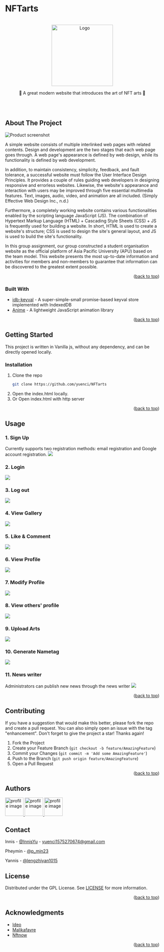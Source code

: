 # NFTarts

<!-- Improved compatibility of back to top link: See: https://github.com/othneildrew/Best-README-Template/pull/73 -->

<a name="readme-top"></a>

<!-- PROJECT LOGO -->

<br />
<div align="center">
  <a href="https://github.com/yuenci/NFTarts">
    <img src="https://github.com/yuenci/NFTarts/blob/master/images/nftart.png" alt="Logo" width="200">
  </a>

<p align="center">
    🖖 A great modern website that introduces the art of NFT arts 💎
    <br />
  </p>
</div>

<br />
<br />

<!-- ABOUT THE PROJECT -->

## About The Project

![Product screenshot](images/demo.png)

A simple website consists of multiple interlinked web pages with related contents. Design and development are the two stages that each web page goes through. A web page's appearance is defined by web design, while its functionality is defined by web development.

In addition, to maintain consistency, simplicity, feedback, and fault tolerance, a successful website must follow the User Interface Design Principles. It provides a couple of rules guiding web developers in designing responsive and errorless websites. Likewise, the website's appearance and interaction with users may be improved through five essential multimedia features. Text, images, audio, video, and animation are all included. (Simply Effective Web Design Inc., n.d.)

Furthermore, a completely working website contains various functionalities enabled by the scripting language JavaScript (JS). The combination of Hypertext Markup Language (HTML) + Cascading Style Sheets (CSS) + JS is frequently used for building a website. In short, HTML is used to create a website's structure; CSS is used to design the site's general layout, and JS is used to build the site's functionality.

In this group assignment, our group constructed a student organisation website as the official platform of Asia Pacific University (APU) based on the team model. This website presents the most up-to-date information and activities for members and non-members to guarantee that information can be discovered to the greatest extent possible.

<p align="right">(<a href="#readme-top">back to top</a>)</p>

### Built With

* [idb-keyval](https://github.com/jakearchibald/idb-keyval) - A super-simple-small promise-based keyval store implemented with IndexedDB
* [Anime](https://animejs.com/) - A lightweight JavaScript animation library

<p align="right">(<a href="#readme-top">back to top</a>)</p>

<!-- GETTING STARTED -->

## Getting Started

This project is written in Vanilla js, without any dependency, and can be directly opened locally.

### Installation

1. Clone the repo
   ```sh
   git clone https://github.com/yuenci/NFTarts
   ```
2. Open the index.html locally.
3. Or Open index.html with http server

<p align="right">(<a href="#readme-top">back to top</a>)</p>

<!-- USAGE EXAMPLES -->

## Usage

### 1. Sign Up

Currently supports two registration methods: email registration and Google account registration.
![](images/tutorial/sign_up.gif)

### 2. Login

![](images/tutorial/login.gif)

### 3. Log out

![](images/tutorial/log_out.gif)

### 4. View Gallery

![](images/tutorial/view_gallary.gif)

### 5. Like & Comment

![](images/tutorial/like_comment.gif)

### 6. View Profile

![](images/tutorial/view_profile.gif)

### 7. Modify Profile

![](images/tutorial/modify_profile.gif)

### 8. View others' profile

![](images/tutorial/view_other_profile.gif)

### 9. Upload Arts

![](images/tutorial/upload_art.gif)

### 10. Generate Nametag

![](images/tutorial/nametag.gif)

### 11. News writer

Administrators can publish new news through the news writer
![](images/tutorial/writer.gif)

<p align="right">(<a href="#readme-top">back to top</a>)</p>

<!-- CONTRIBUTING -->

## Contributing

If you have a suggestion that would make this better, please fork the repo and create a pull request. You can also simply open an issue with the tag "enhancement".
Don't forget to give the project a star! Thanks again!

1. Fork the Project
2. Create your Feature Branch (`git checkout -b feature/AmazingFeature`)
3. Commit your Changes (`git commit -m 'Add some AmazingFeature'`)
4. Push to the Branch (`git push origin feature/AmazingFeature`)
5. Open a Pull Request

<p align="right">(<a href="#readme-top">back to top</a>)</p>

## Authors

<a href="https://github.com/yuenci" target="_blank" >
  <img src="images/innis.jpg" alt="profile image" width="60px">
</a>
<a href="https://github.com/pm00-ops" target="_blank" >
  <img src="images/pheymin.jpg" alt="profile image" width="60px">
</a>
<a href="https://github.com/yannisleng" target="_blank" >
  <img src="images/yannis.jpg" alt="profile image" width="60px">
</a>

<!-- CONTACT -->

## Contact

Innis - [@InnisYu](https://twitter.com/yuenci3) - yuenci1575270674@gmail.com

Pheymin - [@p_min23](https://www.instagram.com/p_min23/)

Yannis - [@lengzhiyan1015](https://www.facebook.com/lengzhiyan1015)

<!-- LICENSE -->

## License

Distributed under the GPL License. See [LICENSE](./LICENSE) for more information.

<p align="right">(<a href="#readme-top">back to top</a>)</p>

<!-- ACKNOWLEDGMENTS -->

## Acknowledgments

* [Ideo](https://ideo.com)
* [Malikafavre](https://www.malikafavre.com)
* [Nftnow](https://nftnow.com)

<p align="right">(<a href="#readme-top">back to top</a>)</p>
